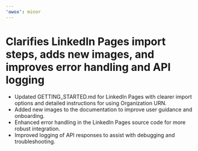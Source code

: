 ```yaml
---
'owox': minor
---
```


# Clarifies LinkedIn Pages import steps, adds new images, and improves error handling and API logging

- Updated GETTING_STARTED.md for LinkedIn Pages with clearer import options and detailed instructions for using Organization URN.
- Added new images to the documentation to improve user guidance and onboarding.
- Enhanced error handling in the LinkedIn Pages source code for more robust integration.
- Improved logging of API responses to assist with debugging and troubleshooting.
